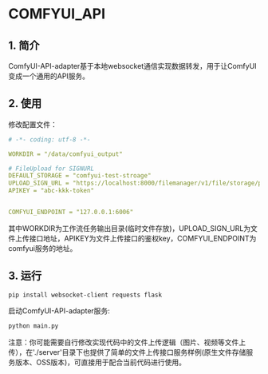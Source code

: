 # COMFYUI_API

## 1. 简介
ComfyUI-API-adapter基于本地websocket通信实现数据转发，用于让ComfyUI变成一个通用的API服务。

## 2. 使用
修改配置文件：
```yaml
# -*- coding: utf-8 -*-

WORKDIR = "/data/comfyui_output"

# FileUpload for SIGNURL
DEFAULT_STORAGE = "comfyui-test-stroage"
UPLOAD_SIGN_URL = "https://localhost:8000/filemanager/v1/file/storage/proxy/{storage}/upload/signurl"
APIKEY = "abc-kkk-token"


COMFYUI_ENDPOINT = "127.0.0.1:6006"

```
其中WORKDIR为工作流任务输出目录(临时文件存放)，UPLOAD_SIGN_URL为文件上传接口地址，APIKEY为文件上传接口的鉴权key，COMFYUI_ENDPOINT为comfyui服务的地址。

## 3. 运行
```
pip install websocket-client requests flask
```
启动ComfyUI-API-adapter服务:
```bash
python main.py
```
注意：你可能需要自行修改实现代码中的文件上传逻辑（图片、视频等文件上传），在'./server'目录下也提供了简单的文件上传接口服务样例(原生文件存储服务版本、OSS版本)，可直接用于配合当前代码进行使用。
